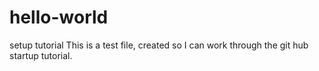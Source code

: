 # hello-world
setup tutorial
This is a test file, created so I can work through the git hub startup tutorial.
